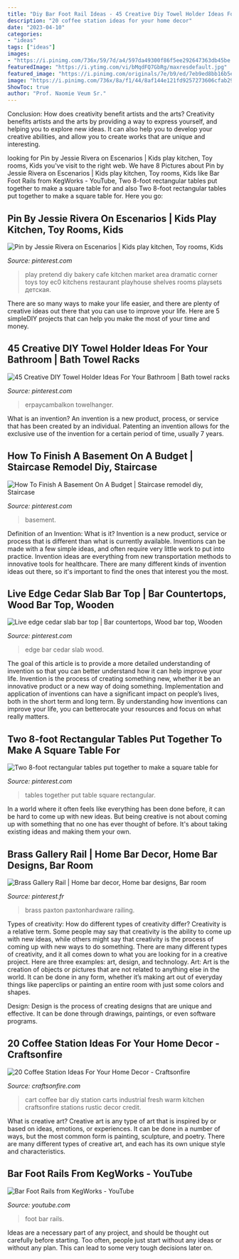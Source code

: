 ```yaml
---
title: "Diy Bar Foot Rail Ideas - 45 Creative Diy Towel Holder Ideas For Your Bathroom"
description: "20 coffee station ideas for your home decor"
date: "2023-04-10"
categories:
- "ideas"
tags: ["ideas"]
images:
- "https://i.pinimg.com/736x/59/7d/a4/597da49300f86f5ee292647363db45be.jpg"
featuredImage: "https://i.ytimg.com/vi/bMqdFQ7GbRg/maxresdefault.jpg"
featured_image: "https://i.pinimg.com/originals/7e/b9/ed/7eb9ed8bb16b5e97101e42129d64bf08.jpg"
image: "https://i.pinimg.com/736x/8a/f1/44/8af144e121fd9257273606cfab2978e3--kids-playsets-kids-toys.jpg"
ShowToc: true
author: "Prof. Naomie Veum Sr."
---
```



Conclusion: How does creativity benefit artists and the arts?
Creativity benefits artists and the arts by providing a way to express yourself, and helping you to explore new ideas. It can also help you to develop your creative abilities, and allow you to create works that are unique and interesting.

	

		
looking for Pin by Jessie Rivera on Escenarios | Kids play kitchen, Toy rooms, Kids you've visit to the right web. We have 8 Pictures about Pin by Jessie Rivera on Escenarios | Kids play kitchen, Toy rooms, Kids like Bar Foot Rails from KegWorks - YouTube, Two 8-foot rectangular tables put together to make a square table for and also Two 8-foot rectangular tables put together to make a square table for. Here you go:
		
    
## Pin By Jessie Rivera On Escenarios | Kids Play Kitchen, Toy Rooms, Kids

<img loading=lazy src="https://i.pinimg.com/736x/8a/f1/44/8af144e121fd9257273606cfab2978e3--kids-playsets-kids-toys.jpg" onerror="this.onerror=null;this.src='https://tse2.mm.bing.net/th?id=OIP.EUN4XDAWaxDBj_pqIyb7WAHaNK&amp;pid=15.1';" alt="Pin by Jessie Rivera on Escenarios | Kids play kitchen, Toy rooms, Kids">

_Source: pinterest.com_

>play pretend diy bakery cafe kitchen market area dramatic corner toys toy ec0 kitchens restaurant playhouse shelves rooms playsets детская. 

	

There are so many ways to make your life easier, and there are plenty of creative ideas out there that you can use to improve your life. Here are 5 simpleDIY projects that can help you make the most of your time and money.

    
## 45 Creative DIY Towel Holder Ideas For Your Bathroom | Bath Towel Racks

<img loading=lazy src="https://i.pinimg.com/736x/f0/ba/f2/f0baf217fc0a7084ed5512221183891d.jpg" onerror="this.onerror=null;this.src='https://tse1.mm.bing.net/th?id=OIP.oOFlgF-AZaGjLrthfUywbQHaJQ&amp;pid=15.1';" alt="45 Creative DIY Towel Holder Ideas For Your Bathroom | Bath towel racks">

_Source: pinterest.com_

>erpaycambalkon towelhanger. 

	

What is an invention?
An invention is a new product, process, or service that has been created by an individual. Patenting an invention allows for the exclusive use of the invention for a certain period of time, usually 7 years.

    
## How To Finish A Basement On A Budget | Staircase Remodel Diy, Staircase

<img loading=lazy src="https://i.pinimg.com/736x/59/7d/a4/597da49300f86f5ee292647363db45be.jpg" onerror="this.onerror=null;this.src='https://tse2.mm.bing.net/th?id=OIP.acPpaVwRmp1VtqlrViD5dgHaJ4&amp;pid=15.1';" alt="How To Finish A Basement On A Budget | Staircase remodel diy, Staircase">

_Source: pinterest.com_

>basement. 

	

Definition of an Invention: What is it?
Invention is a new product, service or process that is different than what is currently available. Inventions can be made with a few simple ideas, and often require very little work to put into practice. Invention ideas are everything from new transportation methods to innovative tools for healthcare. There are many different kinds of invention ideas out there, so it's important to find the ones that interest you the most.

    
## Live Edge Cedar Slab Bar Top | Bar Countertops, Wood Bar Top, Wooden

<img loading=lazy src="https://i.pinimg.com/originals/61/e9/2d/61e92d64a5aac589e6b4c1655e227938.jpg" onerror="this.onerror=null;this.src='https://tse1.mm.bing.net/th?id=OIP._JwGZHszW4X1GIds7VMB6AHaJ4&amp;pid=15.1';" alt="Live edge cedar slab bar top | Bar countertops, Wood bar top, Wooden">

_Source: pinterest.com_

>edge bar cedar slab wood. 

	

The goal of this article is to provide a more detailed understanding of invention so that you can better understand how it can help improve your life.
Invention is the process of creating something new, whether it be an innovative product or a new way of doing something. Implementation and application of inventions can have a significant impact on people’s lives, both in the short term and long term. By understanding how inventions can improve your life, you can betterocate your resources and focus on what really matters.

    
## Two 8-foot Rectangular Tables Put Together To Make A Square Table For

<img loading=lazy src="https://i.pinimg.com/originals/25/21/4a/25214a3a7913065c36e4ec8639eca782.jpg" onerror="this.onerror=null;this.src='https://tse3.mm.bing.net/th?id=OIP.tiwW810_1YBZuZTRrc85dQHaFi&amp;pid=15.1';" alt="Two 8-foot rectangular tables put together to make a square table for">

_Source: pinterest.com_

>tables together put table square rectangular. 

	

In a world where it often feels like everything has been done before, it can be hard to come up with new ideas. But being creative is not about coming up with something that no one has ever thought of before. It's about taking existing ideas and making them your own.

    
## Brass Gallery Rail | Home Bar Decor, Home Bar Designs, Bar Room

<img loading=lazy src="https://i.pinimg.com/originals/7e/b9/ed/7eb9ed8bb16b5e97101e42129d64bf08.jpg" onerror="this.onerror=null;this.src='https://tse1.mm.bing.net/th?id=OIP.SgiAK0gB8nZdRbBUZ5RhsQHaKb&amp;pid=15.1';" alt="Brass Gallery Rail | Home bar decor, Home bar designs, Bar room">

_Source: pinterest.fr_

>brass paxton paxtonhardware railing. 

	

Types of creativity: How do different types of creativity differ?
Creativity is a relative term. Some people may say that creativity is the ability to come up with new ideas, while others might say that creativity is the process of coming up with new ways to do something. There are many different types of creativity, and it all comes down to what you are looking for in a creative project. Here are three examples: art, design, and technology.
Art: Art is the creation of objects or pictures that are not related to anything else in the world. It can be done in any form, whether it’s making art out of everyday things like paperclips or painting an entire room with just some colors and shapes.

Design: Design is the process of creating designs that are unique and effective. It can be done through drawings, paintings, or even software programs.

    
## 20 Coffee Station Ideas For Your Home Decor - Craftsonfire

<img loading=lazy src="https://craftsonfire.com/wp-content/uploads/2017/09/coffee-station-design-ideas-warm-industrial.jpg" onerror="this.onerror=null;this.src='https://tse4.mm.bing.net/th?id=OIP.IJJfzXoen8rPDgwrj0yvrQHaLH&amp;pid=15.1';" alt="20 Coffee Station Ideas For Your Home Decor - Craftsonfire">

_Source: craftsonfire.com_

>cart coffee bar diy station carts industrial fresh warm kitchen craftsonfire stations rustic decor credit. 

	

What is creative art?
Creative art is any type of art that is inspired by or based on ideas, emotions, or experiences. It can be done in a number of ways, but the most common form is painting, sculpture, and poetry. There are many different types of creative art, and each has its own unique style and characteristics.

    
## Bar Foot Rails From KegWorks - YouTube

<img loading=lazy src="https://i.ytimg.com/vi/bMqdFQ7GbRg/maxresdefault.jpg" onerror="this.onerror=null;this.src='https://tse4.mm.bing.net/th?id=OIP.sI_838idv8ghga7vGUQwUAHaEK&amp;pid=15.1';" alt="Bar Foot Rails from KegWorks - YouTube">

_Source: youtube.com_

>foot bar rails. 

	

Ideas are a necessary part of any project, and should be thought out carefully before starting. Too often, people just start without any ideas or without any plan. This can lead to some very tough decisions later on.

